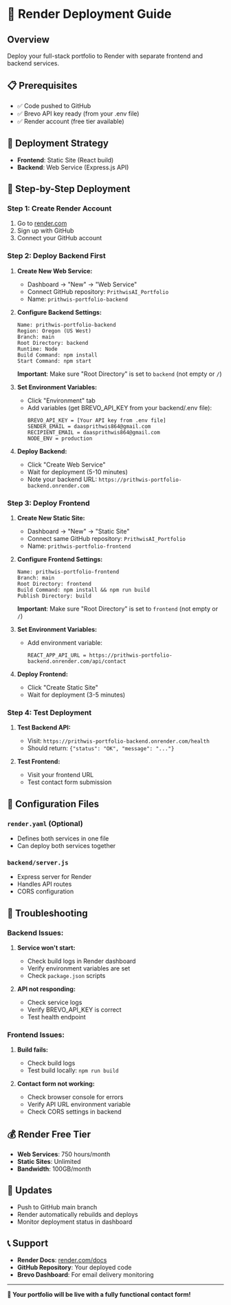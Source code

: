 # 🚀 Render Deployment Guide

## Overview
Deploy your full-stack portfolio to Render with separate frontend and backend services.

## 📋 Prerequisites
- ✅ Code pushed to GitHub
- ✅ Brevo API key ready (from your .env file)
- ✅ Render account (free tier available)

## 🎯 Deployment Strategy
- **Frontend**: Static Site (React build)
- **Backend**: Web Service (Express.js API)

## 🚀 Step-by-Step Deployment

### Step 1: Create Render Account
1. Go to [render.com](https://render.com)
2. Sign up with GitHub
3. Connect your GitHub account

### Step 2: Deploy Backend First

1. **Create New Web Service:**
   - Dashboard → "New" → "Web Service"
   - Connect GitHub repository: `PrithwisAI_Portfolio`
   - Name: `prithwis-portfolio-backend`

2. **Configure Backend Settings:**
   ```
   Name: prithwis-portfolio-backend
   Region: Oregon (US West)
   Branch: main
   Root Directory: backend
   Runtime: Node
   Build Command: npm install
   Start Command: npm start
   ```
   
   **Important**: Make sure "Root Directory" is set to `backend` (not empty or `/`)

3. **Set Environment Variables:**
   - Click "Environment" tab
   - Add variables (get BREVO_API_KEY from your backend/.env file):
     ```
     BREVO_API_KEY = [Your API key from .env file]
     SENDER_EMAIL = daasprithwis864@gmail.com
     RECIPIENT_EMAIL = daasprithwis864@gmail.com
     NODE_ENV = production
     ```

4. **Deploy Backend:**
   - Click "Create Web Service"
   - Wait for deployment (5-10 minutes)
   - Note your backend URL: `https://prithwis-portfolio-backend.onrender.com`

### Step 3: Deploy Frontend

1. **Create New Static Site:**
   - Dashboard → "New" → "Static Site"
   - Connect same GitHub repository: `PrithwisAI_Portfolio`
   - Name: `prithwis-portfolio-frontend`

2. **Configure Frontend Settings:**
   ```
   Name: prithwis-portfolio-frontend
   Branch: main
   Root Directory: frontend
   Build Command: npm install && npm run build
   Publish Directory: build
   ```
   
   **Important**: Make sure "Root Directory" is set to `frontend` (not empty or `/`)

3. **Set Environment Variables:**
   - Add environment variable:
     ```
     REACT_APP_API_URL = https://prithwis-portfolio-backend.onrender.com/api/contact
     ```

4. **Deploy Frontend:**
   - Click "Create Static Site"
   - Wait for deployment (3-5 minutes)

### Step 4: Test Deployment

1. **Test Backend API:**
   - Visit: `https://prithwis-portfolio-backend.onrender.com/health`
   - Should return: `{"status": "OK", "message": "..."}`

2. **Test Frontend:**
   - Visit your frontend URL
   - Test contact form submission

## 🔧 Configuration Files

### `render.yaml` (Optional)
- Defines both services in one file
- Can deploy both services together

### `backend/server.js`
- Express server for Render
- Handles API routes
- CORS configuration

## 🚨 Troubleshooting

### Backend Issues:
1. **Service won't start:**
   - Check build logs in Render dashboard
   - Verify environment variables are set
   - Check `package.json` scripts

2. **API not responding:**
   - Check service logs
   - Verify BREVO_API_KEY is correct
   - Test health endpoint

### Frontend Issues:
1. **Build fails:**
   - Check build logs
   - Test build locally: `npm run build`

2. **Contact form not working:**
   - Check browser console for errors
   - Verify API URL environment variable
   - Check CORS settings in backend

## 💰 Render Free Tier
- **Web Services**: 750 hours/month
- **Static Sites**: Unlimited
- **Bandwidth**: 100GB/month

## 🔄 Updates
- Push to GitHub main branch
- Render automatically rebuilds and deploys
- Monitor deployment status in dashboard

## 📞 Support
- **Render Docs**: [render.com/docs](https://render.com/docs)
- **GitHub Repository**: Your deployed code
- **Brevo Dashboard**: For email delivery monitoring

---

**🎉 Your portfolio will be live with a fully functional contact form!**